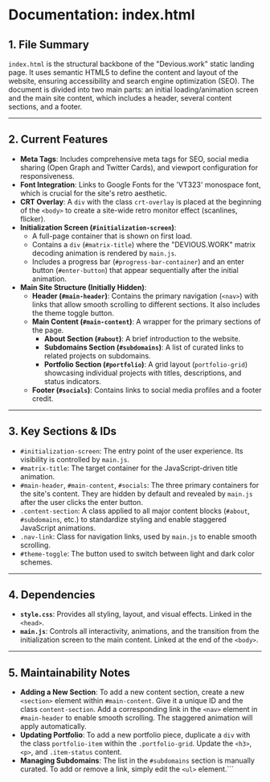 # Documentation: index.html

## 1. File Summary

`index.html` is the structural backbone of the "Devious.work" static landing page. It uses semantic HTML5 to define the content and layout of the website, ensuring accessibility and search engine optimization (SEO). The document is divided into two main parts: an initial loading/animation screen and the main site content, which includes a header, several content sections, and a footer.

---

## 2. Current Features

-   **Meta Tags**: Includes comprehensive meta tags for SEO, social media sharing (Open Graph and Twitter Cards), and viewport configuration for responsiveness.
-   **Font Integration**: Links to Google Fonts for the 'VT323' monospace font, which is crucial for the site's retro aesthetic.
-   **CRT Overlay**: A `div` with the class `crt-overlay` is placed at the beginning of the `<body>` to create a site-wide retro monitor effect (scanlines, flicker).
-   **Initialization Screen (`#initialization-screen`)**:
    -   A full-page container that is shown on first load.
    -   Contains a `div` (`#matrix-title`) where the "DEVIOUS.WORK" matrix decoding animation is rendered by `main.js`.
    -   Includes a progress bar (`#progress-bar-container`) and an enter button (`#enter-button`) that appear sequentially after the initial animation.
-   **Main Site Structure (Initially Hidden)**:
    -   **Header (`#main-header`)**: Contains the primary navigation (`<nav>`) with links that allow smooth scrolling to different sections. It also includes the theme toggle button.
    -   **Main Content (`#main-content`)**: A wrapper for the primary sections of the page.
        -   **About Section (`#about`)**: A brief introduction to the website.
        -   **Subdomains Section (`#subdomains`)**: A list of curated links to related projects on subdomains.
        -   **Portfolio Section (`#portfolio`)**: A grid layout (`portfolio-grid`) showcasing individual projects with titles, descriptions, and status indicators.
    -   **Footer (`#socials`)**: Contains links to social media profiles and a footer credit.

---

## 3. Key Sections & IDs

-   `#initialization-screen`: The entry point of the user experience. Its visibility is controlled by `main.js`.
-   `#matrix-title`: The target container for the JavaScript-driven title animation.
-   `#main-header`, `#main-content`, `#socials`: The three primary containers for the site's content. They are hidden by default and revealed by `main.js` after the user clicks the enter button.
-   `.content-section`: A class applied to all major content blocks (`#about`, `#subdomains`, etc.) to standardize styling and enable staggered JavaScript animations.
-   `.nav-link`: Class for navigation links, used by `main.js` to enable smooth scrolling.
-   `#theme-toggle`: The button used to switch between light and dark color schemes.

---

## 4. Dependencies

-   **`style.css`**: Provides all styling, layout, and visual effects. Linked in the `<head>`.
-   **`main.js`**: Controls all interactivity, animations, and the transition from the initialization screen to the main content. Linked at the end of the `<body>`.

---

## 5. Maintainability Notes

-   **Adding a New Section**: To add a new content section, create a new `<section>` element within `#main-content`. Give it a unique ID and the class `content-section`. Add a corresponding link in the `<nav>` element in `#main-header` to enable smooth scrolling. The staggered animation will apply automatically.
-   **Updating Portfolio**: To add a new portfolio piece, duplicate a `div` with the class `portfolio-item` within the `.portfolio-grid`. Update the `<h3>`, `<p>`, and `.item-status` content.
-   **Managing Subdomains**: The list in the `#subdomains` section is manually curated. To add or remove a link, simply edit the `<ul>` element.```